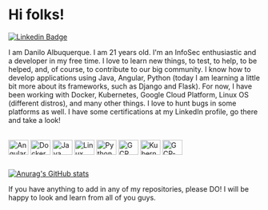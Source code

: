# Hi folks!

[![Linkedin Badge](https://img.shields.io/badge/-LinkedIn-blue?style=flat-square&logo=Linkedin&logoColor=white&link=https://www.linkedin.com/in/danilo-albuquerque-6a821a1b2/)](https://www.linkedin.com/in/danilo-albuquerque-6a821a1b2/)

I am Danilo Albuquerque. I am 21 years old. I'm an InfoSec enthusiastic and a developer in my free time. I love to learn new things, to test, to help, to be helped, and, of course, to contribute to our big community. I know how to develop applications using Java, Angular, Python (today I am learning a little bit more about its frameworks, such as Django and Flask). For now, I have been working with Docker, Kubernetes, Google Cloud Platform, Linux OS (different distros), and many other things. I love to hunt bugs in some platforms as well. I have some certifications at my LinkedIn profile, go there and take a look!

<div style="display: inline_block"><br>
  <img align="center" alt="Angular" height="30" width="40" src="https://cdn.jsdelivr.net/gh/devicons/devicon/icons/angularjs/angularjs-plain.svg"/>
  <img align="center" alt="Docker" height="30" width="40" src="https://cdn.jsdelivr.net/gh/devicons/devicon/icons/docker/docker-original-wordmark.svg"/>
  <img align="center" alt="Java" height="30" width="40" src="https://cdn.jsdelivr.net/gh/devicons/devicon/icons/java/java-original-wordmark.svg" />
  <img align="center" alt="Linux" height="30" width="40" src="https://cdn.jsdelivr.net/gh/devicons/devicon/icons/linux/linux-original.svg"/>
  <img align="center" alt="Python" height="30" width="40" src="https://cdn.jsdelivr.net/gh/devicons/devicon/icons/python/python-original.svg"/>
  <img align="center" alt="GCP" height="30" width="40" src="https://cdn.jsdelivr.net/gh/devicons/devicon/icons/googlecloud/googlecloud-original.svg"/>
  <img align="center" alt="Kubernetes" height="30" width="40" src="https://cdn.jsdelivr.net/gh/devicons/devicon/icons/kubernetes/kubernetes-plain.svg" />
  <img align="center" alt="GCP-Console" height="30" width="40" src="https://cdn.jsdelivr.net/gh/devicons/devicon/icons/git/git-original.svg" />
</div>

##

[![Anurag's GitHub stats](https://github-readme-stats.vercel.app/api?username=daniloalbuqrque&show_icons=true&theme=dracula)](https://github.com/anuraghazra/github-readme-stats)





  

  


If you have anything to add in any of my repositories, please DO! I will be happy to look and learn from all of you guys.
